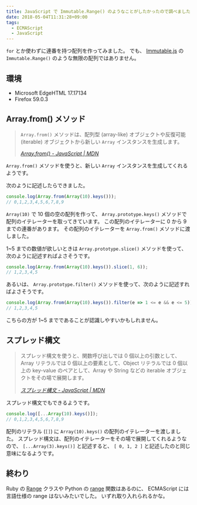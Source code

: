 ```yaml
---
title: JavaScript で Immutable.Range() のようなことがしたかったので調べました (ECMAScript 2015)
date: 2018-05-04T11:31:28+09:00
tags:
  - ECMAScript
  - JavaScript
---
```


`for` とか使わずに連番を持つ配列を作ってみました。
でも、 [Immutable.js](https://facebook.github.io/immutable-js/) の `Immutable.Range()` のような無限の配列ではありません。

<!--more-->

## 環境

* Microsoft EdgeHTML 17.17134
* Firefox 59.0.3

## Array.from() メソッド

> `Array.from()` メソッドは、配列型 (array-like) オブジェクトや反復可能 (iterable) オブジェクトから新しい `Array` インスタンスを生成します。
>
> <cite>[Array.from() - JavaScript | MDN](https://developer.mozilla.org/ja/docs/Web/JavaScript/Reference/Global_Objects/Array/from)</cite>

`Array.from()` メソッドを使うと、新しい `Array` インスタンスを生成してくれるようです。

次のように記述したらできました。

```javascript
console.log(Array.from(Array(10).keys()));
// 0,1,2,3,4,5,6,7,8,9
```

`Array(10)` で 10 個の空の配列を作って、 `Array.prototype.keys()` メソッドで配列のイテレーターを取ってきています。
この配列のイテレーターに 0 から 9 までの連番があります。
その配列のイテレーターを `Array.from()` メソッドに渡しました。

1~5 までの数値が欲しいときは `Array.prototype.slice()` メソッドを使って、次のように記述すればよさそうです。

```javascript
console.log(Array.from(Array(10).keys()).slice(1, 6));
// 1,2,3,4,5
```

あるいは、 `Array.prototype.filter()` メソッドを使って、次のように記述すればよさそうです。

```javascript
console.log(Array.from(Array(10).keys()).filter(e => 1 <= e && e <= 5));
// 1,2,3,4,5
```

こちらの方が 1~5 までであることが認識しやすいかもしれません。

## スプレッド構文

> スプレッド構文を使うと、関数呼び出しでは 0 個以上の引数として、Array リテラルでは 0 個以上の要素として、Object リテラルでは 0 個以上の key-value のペアとして、Array や String などの iterable オブジェクトをその場で展開します。
>
> <cite>[スプレッド構文 - JavaScript | MDN](https://developer.mozilla.org/ja/docs/Web/JavaScript/Reference/Operators/Spread_syntax)</cite>

スプレッド構文でもできるようです。

```javascript
console.log([...Array(10).keys()]);
// 0,1,2,3,4,5,6,7,8,9
```

配列のリテラル (`[]`) に `Array(10).keys()` の配列のイテレーターを渡しました。
スプレッド構文は、配列のイテレーターをその場で展開してくれるようなので、 `[...Array(3).keys()]` と記述すると、 `[ 0, 1, 2 ]` と記述したのと同じ意味になるようです。

## 終わり

Ruby の [Range](https://ruby-doc.org/core-2.5.0/Range.html) クラスや Python の [range](https://docs.python.org/3/library/functions.html#func-range) 関数はあるのに、 ECMAScript には言語仕様の range はないみたいでした。
いずれ取り入れられるかな。
